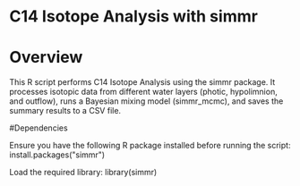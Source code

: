 # C14 Isotope Analysis with simmr

# Overview

This R script performs C14 Isotope Analysis using the simmr package. It processes isotopic data from different water layers (photic, hypolimnion, and outflow), runs a Bayesian mixing model (simmr_mcmc), and saves the summary results to a CSV file.

#Dependencies

Ensure you have the following R package installed before running the script:
install.packages("simmr")

Load the required library:
library(simmr)

